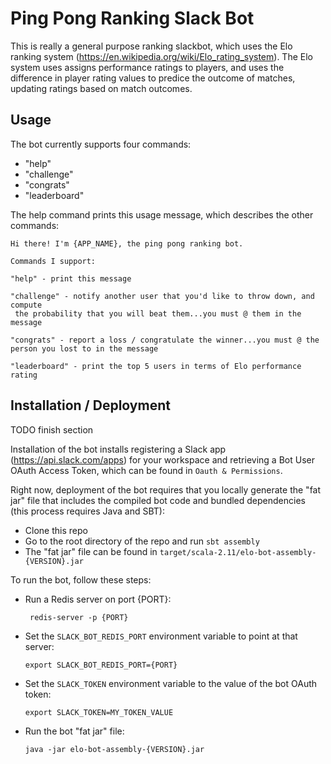 # Ping Pong Ranking Slack Bot

This is really a general purpose ranking slackbot, which uses the Elo ranking system (https://en.wikipedia.org/wiki/Elo_rating_system).  The Elo system uses assigns performance ratings to players, and uses the difference in player rating values to predice the outcome of matches, updating ratings based on match outcomes.

## Usage

The bot currently supports four commands:

- "help" 
- "challenge"
- "congrats"
- "leaderboard"

The help command prints this usage message, which describes the other commands:

```
Hi there! I'm {APP_NAME}, the ping pong ranking bot.

Commands I support:

"help" - print this message

"challenge" - notify another user that you'd like to throw down, and compute
 the probability that you will beat them...you must @ them in the message

"congrats" - report a loss / congratulate the winner...you must @ the person you lost to in the message

"leaderboard" - print the top 5 users in terms of Elo performance rating
```

## Installation / Deployment

TODO finish section

Installation of the bot installs registering a Slack app (https://api.slack.com/apps) for your workspace and retrieving a Bot User OAuth Access Token, which can be found in `Oauth & Permissions`.

Right now, deployment of the bot requires that you locally generate the "fat jar" file that includes the compiled bot code and bundled dependencies (this process requires Java and SBT):

- Clone this repo
- Go to the root directory of the repo and run `sbt assembly`
- The "fat jar" file can be found in `target/scala-2.11/elo-bot-assembly-{VERSION}.jar`

To run the bot, follow these steps:

- Run a Redis server on port {PORT}:

  ` redis-server -p {PORT}`

- Set the `SLACK_BOT_REDIS_PORT` environment variable to point at that server:

  `export SLACK_BOT_REDIS_PORT={PORT}`

- Set the `SLACK_TOKEN` environment variable to the value of the bot OAuth token:

  `export SLACK_TOKEN=MY_TOKEN_VALUE`

- Run the bot "fat jar" file:

  `java -jar elo-bot-assembly-{VERSION}.jar`


